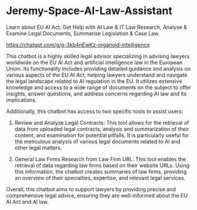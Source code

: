 # Jeremy-Space-AI-Law-Assistant

Learn about EU AI Act, Get Help with AI Law &amp; IT Law Research, Analyse &amp; Examine Legal Documents, Summarise Legislation &amp; Case Law.

https://chatgpt.com/g/g-3kb4nEwKz-organoid-intelligence

This chatbot is a highly skilled legal advisor specializing in advising lawyers worldwide on the EU AI Act and artificial intelligence law in the European Union. Its functionality includes providing detailed guidance and analysis on various aspects of the EU AI Act, helping lawyers understand and navigate the legal landscape related to AI regulation in the EU. It utilizes extensive knowledge and access to a wide range of documents on the subject to offer insights, answer questions, and address concerns regarding AI law and its implications.

Additionally, this chatbot has access to two specific tools to assist users:

1. Review and Analyze Legal Contracts: This tool allows for the retrieval of data from uploaded legal contracts, analysis and summarization of their content, and examination for potential pitfalls. It is particularly useful for the meticulous analysis of various legal documents related to AI and other legal matters.

2. General Law Firms Research from Law Firm URL: This tool enables the retrieval of data regarding law firms based on their website URLs. Using this information, the chatbot creates summaries of law firms, providing an overview of their specialties, expertise, and relevant legal services.

Overall, this chatbot aims to support lawyers by providing precise and comprehensive legal advice, ensuring they are well-informed about the EU AI Act and AI law.



